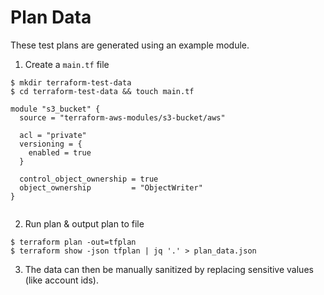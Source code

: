 # Plan Data

These test plans are generated using an example module.

1. Create a `main.tf` file

```console
$ mkdir terraform-test-data
$ cd terraform-test-data && touch main.tf
```

```hcl
module "s3_bucket" {
  source = "terraform-aws-modules/s3-bucket/aws"

  acl = "private"
  versioning = {
    enabled = true
  }

  control_object_ownership = true
  object_ownership         = "ObjectWriter"
}


```

2. Run plan & output plan to file

```console
$ terraform plan -out=tfplan
$ terraform show -json tfplan | jq '.' > plan_data.json
```

3. The data can then be manually sanitized by replacing sensitive values (like
account ids).
